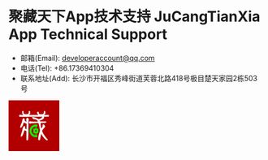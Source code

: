 # 聚藏天下App技术支持 JuCangTianXia App Technical Support

- 邮箱(Email): developeraccount@qq.com
- 电话(Tel): +86.17369410304
- 联系地址(Add): 长沙市开福区秀峰街道芙蓉北路418号极目楚天家园2栋503号

![logo](https://github.com/figbin/jctx/blob/master/images/icon100.png)